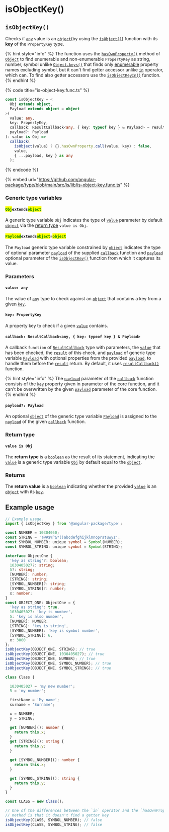 # isObjectKey()

## `isObjectKey()`

Checks if [`any`](https://www.typescriptlang.org/docs/handbook/2/everyday-types.html#any) value is an [`object`](https://developer.mozilla.org/en-US/docs/Web/JavaScript/Reference/Global\_Objects/Object)(by using the [`isObject()`](isobject.md)) function with its **key** of the `PropertyKey` type.

{% hint style="info" %}
The function uses the [`hasOwnProperty()`](https://developer.mozilla.org/en-US/docs/Web/JavaScript/Reference/Global\_Objects/Object/hasOwnProperty) method of [`Object`](https://developer.mozilla.org/en-US/docs/Web/JavaScript/Reference/Global\_Objects/Object) to find enumerable and non-enumerable `PropertyKey` as string, number, symbol unlike [`Object.keys()`](https://developer.mozilla.org/en-US/docs/Web/JavaScript/Reference/Global\_Objects/Object/keys) that finds only [enumerable](https://developer.mozilla.org/en-US/docs/Web/JavaScript/Enumerability\_and\_ownership\_of\_properties) property names excluding symbol, but it can't find getter accessor unlike [`in`](https://developer.mozilla.org/en-US/docs/Web/JavaScript/Reference/Operators/in) operator, which can. To find also getter accessors use the [`isObjectKeyIn()`](isobjectkeyin.md) function.
{% endhint %}

{% code title="is-object-key.func.ts" %}
```typescript
const isObjectKey = <
  Obj extends object,
  Payload extends object = object
>(
  value: any,
  key: PropertyKey,
  callback: ResultCallback<any, { key: typeof key } & Payload> = resultCallback,
  payload?: Payload
): value is Obj =>
  callback(
    isObject(value) ? {}.hasOwnProperty.call(value, key) : false,
    value,
    { ...payload, key } as any
  );
```
{% endcode %}

{% embed url="https://github.com/angular-package/type/blob/main/src/is/lib/is-object-key.func.ts" %}

### Generic type variables

#### <mark style="color:green;">`Obj`</mark>`extends`<mark style="color:green;">`object`</mark>

A generic type variable `Obj` indicates the type of [`value`](isobjectkey.md#value-any) parameter by default [`object`](https://www.typescriptlang.org/docs/handbook/basic-types.html#object) via the [return type](isobjectkey.md#return-type) `value is Obj`.

#### <mark style="color:green;">**`Payload`**</mark>**`extends`**<mark style="color:green;">**`object`**</mark>**`=`**<mark style="color:green;">**`object`**</mark>

The `Payload` generic type variable constrained by [`object`](https://www.typescriptlang.org/docs/handbook/basic-types.html#object) indicates the type of optional parameter [`payload`](../types/resultcallback.md#payload-payload) of the supplied [`callback`](isobjectkey.md#callback-resultcallback-less-than-any-key-typeof-key-and-payload-greater-than) function and [`payload`](isobjectkey.md#payload-payload) optional parameter of the [`isObjectKey()`](isobjectkey.md#isobjectkey) function from which it captures its value.

### Parameters

#### `value: any`

The value of [`any`](https://www.typescriptlang.org/docs/handbook/2/everyday-types.html#any) type to check against an [`object`](https://developer.mozilla.org/en-US/docs/Web/JavaScript/Reference/Global\_Objects/Object) that contains a key from a given [`key`](isobjectkey.md#key-propertykey).

#### `key: PropertyKey`

A property key to check if a given [`value`](isobjectkey.md#value-any) contains.

#### `callback: ResultCallback<any, { key: typeof key } & Payload>`

A callback `function` of [`ResultCallback`](../types/resultcallback.md) type with parameters, the [`value`](isobjectkey.md#value-any) that has been checked, the [`result`](../types/resultcallback.md#result-boolean) of this check, and [`payload`](../types/resultcallback.md#payload-payload) of generic type variable [`Payload`](isobjectkey.md#payloadextendsobject-object) with optional properties from the provided [`payload`](isobjectkey.md#payload-payload), to handle them before the [`result`](../types/resultcallback.md#result-boolean) return. By default, it uses [`resultCallback()`](../helper/resultcallback.md) function.

{% hint style="info" %}
The [`payload`](../types/resultcallback.md#payload-payload) parameter of the [`callback`](isobjectkey.md#callback-resultcallback-less-than-any-key-typeof-key-and-payload-greater-than) function consists of the [`key`](isobjectkey.md#key-propertykey) property given in parameter of the core function, and it can't be overwritten by the given [`payload`](isobjectkey.md#payload-payload) parameter of the core function.
{% endhint %}

#### `payload?: Payload`

An optional [`object`](https://developer.mozilla.org/en-US/docs/Web/JavaScript/Reference/Global\_Objects/Object) of the generic type variable [`Payload`](isobjectkey.md#payloadextendsobject-object) is assigned to the [`payload`](../types/resultcallback.md#payload-payload) of the given [`callback`](isobjectkey.md#callback-resultcallback-less-than-any-key-typeof-key-and-payload-greater-than) function.

### Return type

#### `value is Obj`

The **return type** is a [`boolean`](https://www.typescriptlang.org/docs/handbook/basic-types.html#boolean) as the result of its statement, indicating the [`value`](isobjectkey.md#value-any) is a generic type variable [`Obj`](isobjectkey.md#obj) by default equal to the [`object`](https://www.typescriptlang.org/docs/handbook/basic-types.html#object).

### Returns

The **return value** is a [`boolean`](https://developer.mozilla.org/en-US/docs/Web/JavaScript/Reference/Global\_Objects/Boolean) indicating whether the provided [`value`](isobjectkey.md#value-any) is an [`object`](https://developer.mozilla.org/en-US/docs/Web/JavaScript/Reference/Global\_Objects/Object) with its [`key`](isobjectkey.md#key-propertykey).

## Example usage

```typescript
// Example usage.
import { isObjectKey } from '@angular-package/type';

const NUMBER = 10304050;
const STRING = '!@#$%^&*()abcdefghijklmnoprstuwyz';
const SYMBOL_NUMBER: unique symbol = Symbol(NUMBER);
const SYMBOL_STRING: unique symbol = Symbol(STRING);

interface ObjectOne {
  'key as string'?: boolean;
  1030405027?: string;
  5?: string;
  [NUMBER]: number;
  [STRING]: string;
  [SYMBOL_NUMBER]?: string;
  [SYMBOL_STRING]?: number;
  x: number;
}
const OBJECT_ONE: ObjectOne = {
  'key as string': true,
  1030405027: 'key is number',
  5: 'key is also number',
  [NUMBER]: NUMBER,
  [STRING]: 'key is string',
  [SYMBOL_NUMBER]: 'key is symbol number',
  [SYMBOL_STRING]: 6,
  x: 3000
};
isObjectKey(OBJECT_ONE, STRING); // true
isObjectKey(OBJECT_ONE, 1030405027); // true
isObjectKey(OBJECT_ONE, NUMBER); // true
isObjectKey(OBJECT_ONE, SYMBOL_NUMBER); // true
isObjectKey(OBJECT_ONE, SYMBOL_STRING); // true

class Class {

  1030405027 = 'my new number';
  5 = 'my number';

  firstName = 'My name';
  surname = 'Surname';

  x = NUMBER;
  y = STRING;

  get [NUMBER](): number {
    return this.x;
  }
  get [STRING](): string {
    return this.y;
  }

  get [SYMBOL_NUMBER](): number {
    return this.x;
  }

  get [SYMBOL_STRING](): string {
    return this.y;
  }
}

const CLASS = new Class();

// One of the differences between the `in` operator and the `hasOwnProperty()`
// method is that it doesn't find a getter key
isObjectKey(CLASS, SYMBOL_NUMBER); // false
isObjectKey(CLASS, SYMBOL_STRING); // false
```
